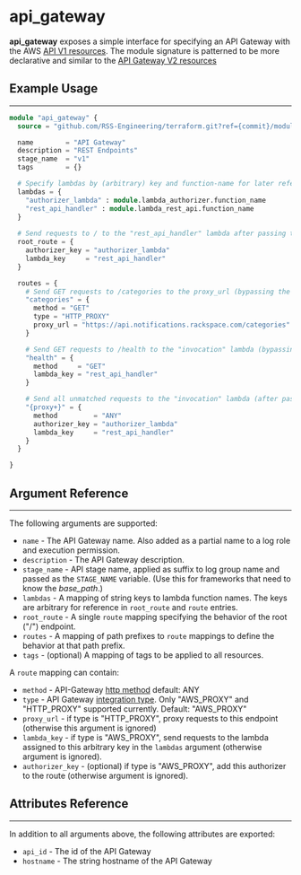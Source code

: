 # api_gateway

**api_gateway** exposes a simple interface for specifying an API Gateway with the AWS [API V1 resources](https://registry.terraform.io/providers/hashicorp/aws/latest/docs/resources/api_gateway_rest_api). The module signature is patterned to be more declarative and similar to the [API Gateway V2 resources](https://registry.terraform.io/providers/hashicorp/aws/latest/docs/resources/apigatewayv2_api)

## Example Usage

---

```terraform
module "api_gateway" {
  source = "github.com/RSS-Engineering/terraform.git?ref={commit}/modules/api_gateway"

  name        = "API Gateway"
  description = "REST Endpoints"
  stage_name  = "v1"
  tags        = {}

  # Specify lambdas by (arbitrary) key and function-name for later reference via a route.
  lambdas = {
    "authorizer_lambda" : module.lambda_authorizer.function_name
    "rest_api_handler" : module.lambda_rest_api.function_name
  }
  
  # Send requests to / to the "rest_api_handler" lambda after passing through the authorizer
  root_route = {
    authorizer_key = "authorizer_lambda"
    lambda_key     = "rest_api_handler"
  }

  routes = {
    # Send GET requests to /categories to the proxy_url (bypassing the authorizer)
    "categories" = {
      method = "GET"
      type = "HTTP_PROXY"
      proxy_url = "https://api.notifications.rackspace.com/categories"
    }

    # Send GET requests to /health to the "invocation" lambda (bypassing the authorizer)
    "health" = {
      method     = "GET"
      lambda_key = "rest_api_handler"
    }

    # Send all unmatched requests to the "invocation" lambda (after passing through the authorizer)
    "{proxy+}" = {
      method         = "ANY"
      authorizer_key = "authorizer_lambda"
      lambda_key     = "rest_api_handler"
    }
  }

}

```

## Argument Reference

---

The following arguments are supported:

* `name` - The API Gateway name. Also added as a partial name to a log role and execution permission.
* `description` - The API Gateway description.
* `stage_name` - API stage name, applied as suffix to log group name and passed as the `STAGE_NAME` variable. (Use this for frameworks that need to know the _base_path_.)
* `lambdas` - A mapping of string keys to lambda function names. The keys are arbitrary for reference in `root_route` and `route` entries.
* `root_route` - A single `route` mapping specifying the behavior of the root ("/") endpoint.
* `routes` - A mapping of path prefixes to `route` mappings to define the behavior at that path prefix.
* `tags` - (optional) A mapping of tags to be applied to all resources.


A `route` mapping can contain:

* `method` - API-Gateway [http method](https://registry.terraform.io/providers/hashicorp/aws/latest/docs/resources/api_gateway_method#http_method) default: ANY
* `type` - API Gateway [integration type](https://registry.terraform.io/providers/hashicorp/aws/latest/docs/resources/api_gateway_integration#type). Only "AWS_PROXY" and "HTTP_PROXY" supported currently. Default: "AWS_PROXY"
* `proxy_url` - if type is "HTTP_PROXY", proxy requests to this endpoint (otherwise this argument is ignored)
* `lambda_key` - if type is "AWS_PROXY", send requests to the lambda assigned to this arbitrary key in the `lambdas` argument (otherwise argument is ignored).
* `authorizer_key` - (optional) if type is "AWS_PROXY", add this authorizer to the route (otherwise argument is ignored).


## Attributes Reference

---

In addition to all arguments above, the following attributes are exported:

* `api_id` - The id of the API Gateway
* `hostname` - The string hostname of the API Gateway